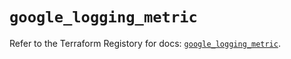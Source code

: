 # `google_logging_metric`

Refer to the Terraform Registory for docs: [`google_logging_metric`](https://registry.terraform.io/providers/hashicorp/google-beta/4.64.0/docs/resources/google_logging_metric).
